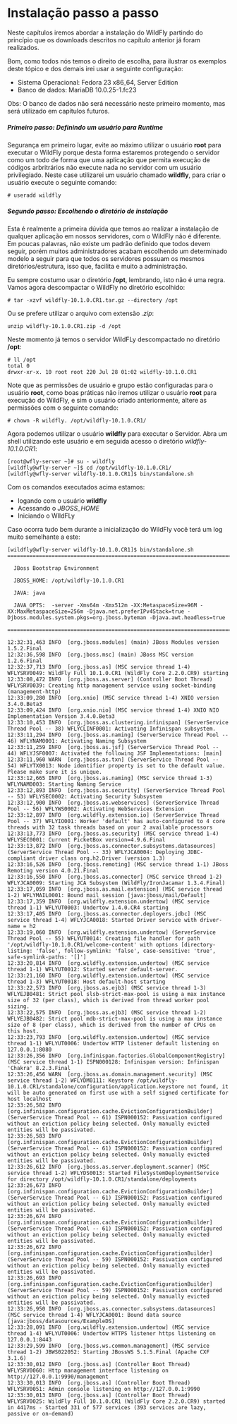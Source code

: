 # Instalação passo a passo

  Neste capítulos iremos abordar a instalação do WildFly partindo do princípio que os downloads descritos no capítulo anterior já foram realizados.

Bom, como todos nós temos o direito de escolha, para ilustrar os exemplos deste tópico e dos demais irei usar a seguinte configuração:

* Sistema Operacional: Fedora 23 x86_64, Server Edition
* Banco de dados: MariaDB 10.0.25-1.fc23

Obs: O banco de dados não será necessário neste primeiro momento, mas será utilizado em capítulos futuros.


##### Primeiro passo: Definindo um usuário para Runtime

  Segurança em primeiro lugar, evite ao máximo utilizar o usuário **root** para executar o WildFly porque desta forma estaremos protegendo o servidor como um todo de forma que uma aplicação que permita execução de códigos arbritrários não execute nada no servidor com um usuário privilegiado.
  Neste case utilizarei um usuário chamado **wildfly**, para criar o usuário execute o seguinte comando:
  
  ```
  # useradd wildfly
  ```


##### Segundo passo: Escolhendo o diretório de instalação

  Esta é realmente a primeira dúvida que temos ao realizar a instalação de qualquer aplicação em nossos servidores, com o WildFly não é diferente. Em poucas palavras, não existe um padrão definido que todos devem seguir, porém muitos administradores acabam escolhendo um determinado modelo a seguir para que todos os servidores possuam os mesmos diretórios/estrutura, isso que, facilita e muito a administração.
  
  Eu sempre costumo usar o diretório **/opt**, lembrando, isto não é uma regra.
  Vamos agora descompactar o WildFly no diretório escolhido:

```
# tar -xzvf wildfly-10.1.0.CR1.tar.gz --directory /opt
```

Ou se prefere utilizar o arquivo com extensão *.zip*:

```
unzip wildfly-10.1.0.CR1.zip -d /opt
```

Neste momento já temos o servidor WildFLy descompactado no diretório **/opt**:

```
# ll /opt
total 0
drwxr-xr-x. 10 root root 220 Jul 28 01:02 wildfly-10.1.0.CR1
```

Note que as permissões de usuário e grupo estão configuradas para o usuário **root**, como boas práticas não iremos utilizar o usuário **root** para execução do WildFly, e sim o usuário criado anteriormente, altere as permissões com o seguinte comando:

```
# chown -R wildfly. /opt/wildfly-10.1.0.CR1/
```

Agora podemos utilizar o usuário **wildfly** para executar o Servidor.
Abra um shell utilizando este usuário e em seguida acesso o diretório *wildfly-10.1.0.CR1*:

```
[root@wfly-server ~]# su - wildfly
[wildfly@wfly-server ~]$ cd /opt/wildfly-10.1.0.CR1/
[wildfly@wfly-server wildfly-10.1.0.CR1]$ bin/standalone.sh
```

Com os comandos executados acima estamos:
* logando com o usuário **wildfly**
* Acessando o *JBOSS_HOME*
* Iniciando o WIldFLy

Caso ocorra tudo bem durante a inicialização do WildFly você terá um log muito semelhante a este: 

```
[wildfly@wfly-server wildfly-10.1.0.CR1]$ bin/standalone.sh 
=========================================================================

  JBoss Bootstrap Environment

  JBOSS_HOME: /opt/wildfly-10.1.0.CR1

  JAVA: java

  JAVA_OPTS:  -server -Xms64m -Xmx512m -XX:MetaspaceSize=96M -XX:MaxMetaspaceSize=256m -Djava.net.preferIPv4Stack=true -Djboss.modules.system.pkgs=org.jboss.byteman -Djava.awt.headless=true

=========================================================================

12:32:31,463 INFO  [org.jboss.modules] (main) JBoss Modules version 1.5.2.Final
12:32:36,598 INFO  [org.jboss.msc] (main) JBoss MSC version 1.2.6.Final
12:32:37,713 INFO  [org.jboss.as] (MSC service thread 1-4) WFLYSRV0049: WildFly Full 10.1.0.CR1 (WildFly Core 2.2.0.CR9) starting
12:33:08,472 INFO  [org.jboss.as.server] (Controller Boot Thread) WFLYSRV0039: Creating http management service using socket-binding (management-http)
12:33:09,280 INFO  [org.xnio] (MSC service thread 1-4) XNIO version 3.4.0.Beta3
12:33:09,424 INFO  [org.xnio.nio] (MSC service thread 1-4) XNIO NIO Implementation Version 3.4.0.Beta3
12:33:10,453 INFO  [org.jboss.as.clustering.infinispan] (ServerService Thread Pool -- 38) WFLYCLINF0001: Activating Infinispan subsystem.
12:33:11,294 INFO  [org.jboss.as.naming] (ServerService Thread Pool -- 46) WFLYNAM0001: Activating Naming Subsystem
12:33:11,259 INFO  [org.jboss.as.jsf] (ServerService Thread Pool -- 44) WFLYJSF0007: Activated the following JSF Implementations: [main]
12:33:11,960 WARN  [org.jboss.as.txn] (ServerService Thread Pool -- 54) WFLYTX0013: Node identifier property is set to the default value. Please make sure it is unique.
12:33:12,665 INFO  [org.jboss.as.naming] (MSC service thread 1-3) WFLYNAM0003: Starting Naming Service
12:33:12,893 INFO  [org.jboss.as.security] (ServerService Thread Pool -- 53) WFLYSEC0002: Activating Security Subsystem
12:33:12,900 INFO  [org.jboss.as.webservices] (ServerService Thread Pool -- 56) WFLYWS0002: Activating WebServices Extension
12:33:12,897 INFO  [org.wildfly.extension.io] (ServerService Thread Pool -- 37) WFLYIO001: Worker 'default' has auto-configured to 4 core threads with 32 task threads based on your 2 available processors
12:33:13,773 INFO  [org.jboss.as.security] (MSC service thread 1-4) WFLYSEC0001: Current PicketBox version=4.9.6.Final
12:33:13,872 INFO  [org.jboss.as.connector.subsystems.datasources] (ServerService Thread Pool -- 33) WFLYJCA0004: Deploying JDBC-compliant driver class org.h2.Driver (version 1.3)
12:33:16,526 INFO  [org.jboss.remoting] (MSC service thread 1-1) JBoss Remoting version 4.0.21.Final
12:33:16,550 INFO  [org.jboss.as.connector] (MSC service thread 1-2) WFLYJCA0009: Starting JCA Subsystem (WildFly/IronJacamar 1.3.4.Final)
12:33:17,059 INFO  [org.jboss.as.mail.extension] (MSC service thread 1-2) WFLYMAIL0001: Bound mail session [java:jboss/mail/Default]
12:33:17,359 INFO  [org.wildfly.extension.undertow] (MSC service thread 1-1) WFLYUT0003: Undertow 1.4.0.CR4 starting
12:33:17,405 INFO  [org.jboss.as.connector.deployers.jdbc] (MSC service thread 1-4) WFLYJCA0018: Started Driver service with driver-name = h2
12:33:19,060 INFO  [org.wildfly.extension.undertow] (ServerService Thread Pool -- 55) WFLYUT0014: Creating file handler for path '/opt/wildfly-10.1.0.CR1/welcome-content' with options [directory-listing: 'false', follow-symlink: 'false', case-sensitive: 'true', safe-symlink-paths: '[]']
12:33:20,814 INFO  [org.wildfly.extension.undertow] (MSC service thread 1-1) WFLYUT0012: Started server default-server.
12:33:21,160 INFO  [org.wildfly.extension.undertow] (MSC service thread 1-3) WFLYUT0018: Host default-host starting
12:33:22,573 INFO  [org.jboss.as.ejb3] (MSC service thread 1-3) WFLYEJB0481: Strict pool slsb-strict-max-pool is using a max instance size of 32 (per class), which is derived from thread worker pool sizing.
12:33:22,575 INFO  [org.jboss.as.ejb3] (MSC service thread 1-2) WFLYEJB0482: Strict pool mdb-strict-max-pool is using a max instance size of 8 (per class), which is derived from the number of CPUs on this host.
12:33:23,793 INFO  [org.wildfly.extension.undertow] (MSC service thread 1-1) WFLYUT0006: Undertow HTTP listener default listening on 127.0.0.1:8080
12:33:26,356 INFO  [org.infinispan.factories.GlobalComponentRegistry] (MSC service thread 1-1) ISPN000128: Infinispan version: Infinispan 'Chakra' 8.2.3.Final
12:33:26,456 WARN  [org.jboss.as.domain.management.security] (MSC service thread 1-2) WFLYDM0111: Keystore /opt/wildfly-10.1.0.CR1/standalone/configuration/application.keystore not found, it will be auto generated on first use with a self signed certificate for host localhost
12:33:26,582 INFO  [org.infinispan.configuration.cache.EvictionConfigurationBuilder] (ServerService Thread Pool -- 61) ISPN000152: Passivation configured without an eviction policy being selected. Only manually evicted entities will be passivated.
12:33:26,583 INFO  [org.infinispan.configuration.cache.EvictionConfigurationBuilder] (ServerService Thread Pool -- 61) ISPN000152: Passivation configured without an eviction policy being selected. Only manually evicted entities will be passivated.
12:33:26,612 INFO  [org.jboss.as.server.deployment.scanner] (MSC service thread 1-2) WFLYDS0013: Started FileSystemDeploymentService for directory /opt/wildfly-10.1.0.CR1/standalone/deployments
12:33:26,673 INFO  [org.infinispan.configuration.cache.EvictionConfigurationBuilder] (ServerService Thread Pool -- 61) ISPN000152: Passivation configured without an eviction policy being selected. Only manually evicted entities will be passivated.
12:33:26,674 INFO  [org.infinispan.configuration.cache.EvictionConfigurationBuilder] (ServerService Thread Pool -- 61) ISPN000152: Passivation configured without an eviction policy being selected. Only manually evicted entities will be passivated.
12:33:26,672 INFO  [org.infinispan.configuration.cache.EvictionConfigurationBuilder] (ServerService Thread Pool -- 59) ISPN000152: Passivation configured without an eviction policy being selected. Only manually evicted entities will be passivated.
12:33:26,693 INFO  [org.infinispan.configuration.cache.EvictionConfigurationBuilder] (ServerService Thread Pool -- 59) ISPN000152: Passivation configured without an eviction policy being selected. Only manually evicted entities will be passivated.
12:33:26,950 INFO  [org.jboss.as.connector.subsystems.datasources] (MSC service thread 1-4) WFLYJCA0001: Bound data source [java:jboss/datasources/ExampleDS]
12:33:28,091 INFO  [org.wildfly.extension.undertow] (MSC service thread 1-4) WFLYUT0006: Undertow HTTPS listener https listening on 127.0.0.1:8443
12:33:29,599 INFO  [org.jboss.ws.common.management] (MSC service thread 1-2) JBWS022052: Starting JBossWS 5.1.5.Final (Apache CXF 3.1.6) 
12:33:30,012 INFO  [org.jboss.as] (Controller Boot Thread) WFLYSRV0060: Http management interface listening on http://127.0.0.1:9990/management
12:33:30,013 INFO  [org.jboss.as] (Controller Boot Thread) WFLYSRV0051: Admin console listening on http://127.0.0.1:9990
12:33:30,013 INFO  [org.jboss.as] (Controller Boot Thread) WFLYSRV0025: WildFly Full 10.1.0.CR1 (WildFly Core 2.2.0.CR9) started in 4417ms - Started 331 of 577 services (393 services are lazy, passive or on-demand)
```

